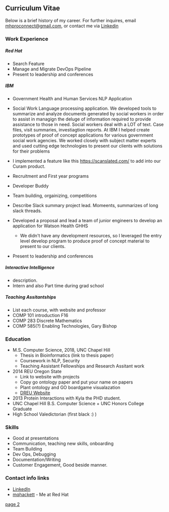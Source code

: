 ## Curriculum Vitae 
Below is a brief history of my career. For further inquires, email mhproconnect@gmail.com, or contact me via [Linkedin](https://www.linkedin.com/in/m-h-1b993a21a/)

### Work Experience 

##### Red Hat

 - Search Feature
 - Manage and Migrate DevOps Pipeline
 - Present to leadership and conferences

##### IBM 

 - Government Health and Human Services NLP Application
  - Social Work Language processing application. We developed tools to summarize and analyze documents generated by social workers in order to assist in managign the deluge of information required to provide assistance to those in need. Social workers deal with a LOT of text.  Case files, visit summaries, investiagtion reports. At IBM I helped create prototypes of proof of concept applications for various government social work agencies. We worked closely with subject matter experts and used cutting edge technologies to present our clients with solutions for their problems 
  - I implemented a feature like this https://scanslated.com/ to add into our Curam product. 

 - Recruitment and First year programs
  - Developer Buddy
  - Team building, orgainizing, competitions
 - Describe Slack summary project lead. Momeents, summarizes of long slack threads.
 - Developed a proposal and lead a team of junior engineers to develop an application for Watson Health GHHS
   - We didn't have any development resources, so I leveraged the entry level develop program to produce proof of concept material to present to our clients.  
 - Present to leadership and conferences

##### Interactive Intelligence
 - description. 
 - Intern and also Part time during grad school


##### Teaching Assitantships
 - List each course, with website and professor
 - COMP 101 introduction F16
 - COMP 283 Discrete Mathematics
 - COMP 585(?) Enabling Technologies, Gary Bishop

### Education
  - M.S. Computer Science, 2018, UNC Chapel Hill
    - Thesis in Bioinformatics (link to thesis paper)
    - Coursework in NLP, Security
    - Teaching Assistant Fellowships and Research Assitant work
  - 2014 REU Oregon State
    - Link to website with projects
    - Copy go ontology paper and put your name on papers
    - Plant ontology and GO boardgame visualazation
    - [DREU Website](https://dreuarchive.cra.org/2015/Hackett/blog.html) 
  - 2013 Protein Interactions with Kyla the PHD student. 
  - UNC Chapel Hill B.S. Computer Science + UNC Honors College Graduate 
  - High School Valedictorian (first black :) ) 

### Skills
  - Good at presentations
  - Communication, teaching new skills, onboarding
  - Team Building
  - Dev Ops, Debugging
  - Documentation/Writing
  - Customer Engagement, Good beside manner. 


### Contact info links 
   
 - [LinkedIn](https://www.linkedin.com/in/m-h-1b993a21a/)
 - [mqhackett](https://github.com/mqhackett) - Me at Red Hat


[page 2](page2)
